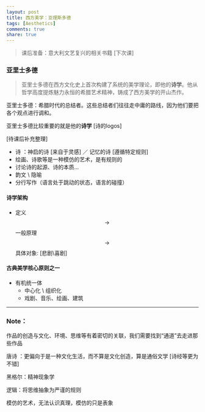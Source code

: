 ```yaml
---
layout: post
title: 西方美学：亚理斯多德
tags: [Aesthetics]
comments: true
share: true
---
```


> 课后准备：意大利文艺复兴的相关书籍 [下次课]

### 亚里士多德

> 亚里士多德在西方文化史上首次构建了系统的美学理论，即他的**诗学**。他从哲学高度提炼魅力永恒的希腊艺术精神，铸成了西方美学的开山杰作。 

亚里士多德：希腊时代的总结者。这些总结者们往往走中庸的路线，因为他们要把各个观点进行调和。

亚里士多德比较重要的就是他的**诗学** [诗的logos]

[待课后补充整理]

- 诗 ：神启的诗 [来自于灵感] ／ 记忆的诗 [遵循特定规则]
- 绘画、诗歌等是一种模仿的艺术，是有规则的
- 讨论诗的起源、诗的本质...
- 韵文 \  隐喻
- 分行写作（语言处于跳动的状态，语言的碰撞）

#### 诗学架构

- 定义  $$\rightarrow$$  一般原理  $$\rightarrow$$  具体对象: [悲剧\喜剧]

#### 古典美学核心原则之一

- 有机统一体
  - 中心化 \ 组织化
  - 戏剧、音乐、绘画、建筑

 ----

### Note：

作品的创造与文化、环境、思维等有着密切的关联，我们需要找到“通道”去走进那些作品

唐诗 ：更偏向于是一种文化生活，而不算是文化创造，算是通俗文学 [诗经等更为不错]

黑格尔：精神现象学

逻辑：将思维抽象为严谨的规则

模仿的艺术，无法认识真理，模仿的只是表象

